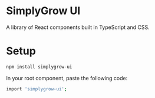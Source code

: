 # SimplyGrow UI

A library of React components built in TypeScript and CSS.

# Setup

```bash
npm install simplygrow-ui
```

In your root component, paste the following code:

```bash
import 'simplygrow-ui';
```
